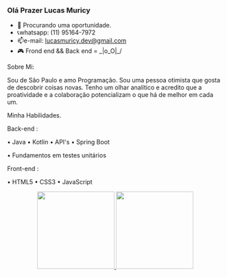 ### Olá Prazer Lucas Muricy


- 🔭 Procurando uma oportunidade.
- 📞whatsapp: (11) 95164-7972
-  📫e-mail: lucasmuricy.dev@gmail.com
- 🎮 Frond end && Back end = \_|o_O|_/

Sobre Mi:

Sou de São Paulo e  amo Programação.
Sou uma pessoa otimista que gosta de descobrir coisas novas. Tenho um olhar analítico e acredito que a proatividade e a colaboração potencializam o que há de melhor em cada um. 

Minha Habilidades.

Back-end :

• Java
• Kotlin
• API's 
• Spring Boot 

• Fundamentos em testes unitários


 Front-end :
 
• HTML5
• CSS3
• JavaScript


<div align="center">
  <a href="https://github.com/LucasMuricy">
  <img height="180em" src="https://github-readme-stats.vercel.app/api?username=LucasMuricy&show_icons=true&theme=dark&include_all_commits=true&count_private=true"/>
  <img height="180em" src="https://github-readme-stats.vercel.app/api/top-langs/?username=LucasMuricy&layout=compact&langs_count=7&theme=dark"/>
</div>
  
  <div style="display: inline_block"><br>
 
   
    
  </div>
  
  ##
  

  
